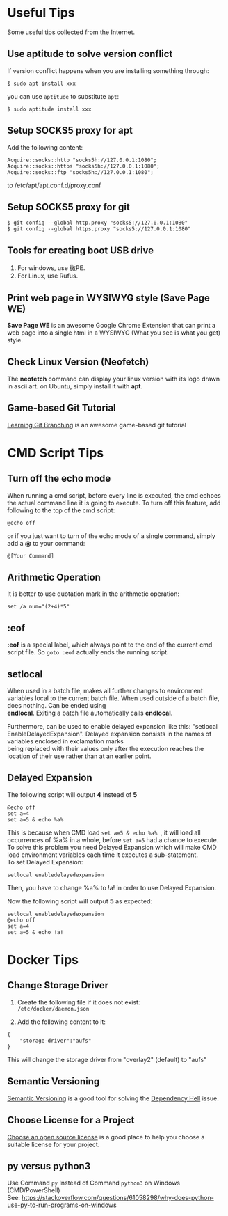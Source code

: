 # Useful Tips
Some useful tips collected from the Internet.

## Use aptitude to solve version conflict
If version conflict happens when you are installing something through:  
  
`$ sudo apt install xxx`  
  
you can use `aptitude` to substitute `apt`:  
  
`$ sudo aptitude install xxx`  

## Setup SOCKS5 proxy for apt
Add the following content:  
  
`Acquire::socks::http "socks5h://127.0.0.1:1080";`  
`Acquire::socks::https "socks5h://127.0.0.1:1080";`  
`Acquire::socks::ftp "socks5h://127.0.0.1:1080";`  
  
to /etc/apt/apt.conf.d/proxy.conf  

## Setup SOCKS5 proxy for git
`$ git config --global http.proxy "socks5://127.0.0.1:1080"`  
`$ git config --global https.proxy "socks5://127.0.0.1:1080"`  

## Tools for creating boot USB drive
1. For windows, use 微PE.
2. For Linux, use Rufus.

## Print web page in WYSIWYG style (Save Page WE)
**Save Page WE** is an awesome Google Chrome Extension that can print a web page into a single html in a WYSIWYG (What you see is what you get) style.

## Check Linux Version (Neofetch)
The **neofetch** command can display your linux version with its logo drawn in ascii art.
on Ubuntu, simply install it with **apt**.  


## Game-based Git Tutorial
[Learning Git Branching](https://learngitbranching.js.org) is an awesome game-based git tutorial




# CMD Script Tips

## Turn off the echo mode
When running a cmd script, before every line is executed, the cmd echoes the actual
command line it is going to execute. To turn off this feature, add following to the
top of the cmd script:

`@echo off`

or if you just want to turn of the echo mode of a single command, simply add a **@** to your command:  

`@[Your Command]`  

## Arithmetic Operation
It is better to use quotation mark in the arithmetic operation:

`set /a num="(2+4)*5"`

## :eof
**:eof** is a special label, which always point to the end of the current cmd script file.
So `goto :eof` actually ends the running script.

## setlocal
When used in a batch file, makes all further changes to environment variables local to the current batch file. When used outside of a batch file, does nothing. Can be ended using  
**endlocal**. Exiting a batch file automatically calls **endlocal**.  
  
Furthermore, can be used to enable delayed expansion like this: "setlocal EnableDelayedExpansion". Delayed expansion consists in the names of variables enclosed in exclamation marks  
being replaced with their values only after the execution reaches the location of their use rather than at an earlier point.  

## Delayed Expansion

The following script will output **4** instead of **5**  
  
```
@echo off 
set a=4 
set a=5 & echo %a% 
```
  
This is because when CMD load `set a=5 & echo %a% `, it will load all occurrences of %a% in a whole, before `set a=5` had a chance to execute.  
To solve this problem you need Delayed Expansion which will make CMD load environment variables each time it executes a sub-statement.  
To set Delayed Expansion:  

`setlocal enabledelayedexpansion`  
  
Then, you have to change %a% to !a! in order to use Delayed Expansion.  

Now the following script will output **5** as expected:  
  
```
setlocal enabledelayedexpansion
@echo off 
set a=4 
set a=5 & echo !a!
```


# Docker Tips
## Change Storage Driver
1. Create the following file if it does not exist:  
`/etc/docker/daemon.json`

2. Add the following content to it:
```
{
    "storage-driver":"aufs"
}
```
This will change the storage driver from "overlay2" (default) to "aufs"



## Semantic Versioning
[Semantic Versioning](https://semver.org/) is a good tool for solving the [Dependency Hell](https://en.wikipedia.org/wiki/Dependency_hell#:~:text=Dependency%20hell%20is%20a%20colloquial,versions%20of%20other%20software%20packages.) issue.

## Choose License for a Project
[Choose an open source license](https://choosealicense.com/) is a good place to help you choose a suitable license for your project.

## py versus python3
Use Command `py` Instead of Command `python3` on Windows (CMD/PowerShell)  
See: https://stackoverflow.com/questions/61058298/why-does-python-use-py-to-run-programs-on-windows  

